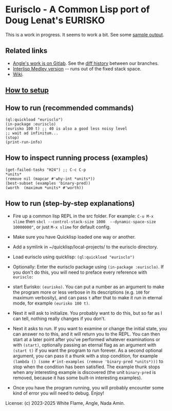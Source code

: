 # Eurisclo - A Common Lisp port of Doug Lenat's EURISKO

This is a work in progress.
It seems to work a bit.
See some [sample output](output.md).

## Related links

- [Angle's work is on Gitlab](https://gitlab.com/AngularAngel/eurisclo/-/branches). See the [diff history](diff.md) between our branches.
- [Interlisp Medley version](https://github.com/seveno4/EURISKO) -- runs out of the fixed stack space.
- [Wiki](https://github.com/white-flame/eurisko/wiki).

## [How to setup](setup.md)

## How to run (recommended commands)

```
(ql:quickload "eurisclo")
(in-package :eurisclo)
(eurisko 100 t) ;; 40 is also a good less noisy level
;; wait ad infinitum...
(stop)
(print-run-info)
```

## How to inspect running process (examples)

```
(get-failed-tasks "H24") ;; C-c C-p
*units*
(remove nil (mapcar #'why-int *units*))
(best-subset (examples 'binary-pred))
(worth  (maximum *units* #'worth))
```

## How to run (step-by-step explanations)

* Fire up a common lisp REPL in the src folder.
  For example: `C-u M-x slime` then `sbcl --control-stack-size 1000  --dynamic-space-size 10000000"`, or just `M-x slime` for default config.

* Make sure you have Quicklisp loaded one way or another.

* Add a symlink in ~/quicklisp/local-projects/ to the eurisclo directory.

* Load eurisclo using quicklisp: `(ql:quickload "eurisclo")`

* Optionally: Enter the eurisclo package using `(in-package :eurisclo)`. If you don't do this, you will need to preface every reference with `eurisclo:`

* start Eurisko: `(eurisko)`. You can put a number as an argument to make the program more or less verbose in its descriptions (e.g. `100` for maximum verbosity), and can pass `t` after that to make it run in eternal mode, for example `(eurisko 100 t)`.

* Next it will ask to initialize. You probably want to do this, but so far as I can tell, nothing really changes if you don't.

* Next it asks to run. If you want to examine or change the initial state, you can answer no to this, and it will return you to the REPL. You can then start at a later point after you've performed whatever examinations or with `(start)`, optionally passing an eternal flag as an argument with `(start t)` if you want the program to run forever. As a second optional argument, you can pass it a thunk with a stop condition, for example `(lambda () (some #'int-examples (remove 'binary-pred *units*)))` to stop when the condition has been satisfied. The example thunk stops when any interesting example is discovered (the unit `binary-pred` is removed, because it has some built-in interesting examples).

* Once you have the program running, you will probably encounter some kind of error you will need to debug. Enjoy!

License: (c) 2023-2025 White Flame, Angle, Nada Amin.
